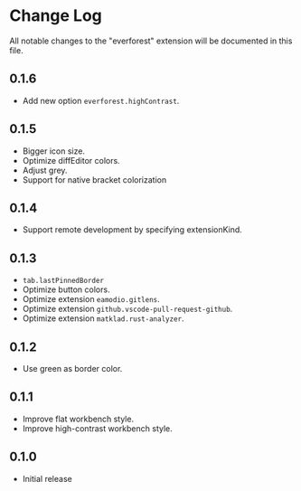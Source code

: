 # Change Log

All notable changes to the "everforest" extension will be documented in this file.

## 0.1.6

- Add new option `everforest.highContrast`.

## 0.1.5

- Bigger icon size.
- Optimize diffEditor colors.
- Adjust grey.
- Support for native bracket colorization

## 0.1.4

- Support remote development by specifying extensionKind.

## 0.1.3

- `tab.lastPinnedBorder`
- Optimize button colors.
- Optimize extension `eamodio.gitlens`.
- Optimize extension `github.vscode-pull-request-github`.
- Optimize extension `matklad.rust-analyzer`.

## 0.1.2

- Use green as border color.

## 0.1.1

- Improve flat workbench style.
- Improve high-contrast workbench style.

## 0.1.0

- Initial release
